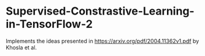 # Supervised-Constrastive-Learning-in-TensorFlow-2
Implements the ideas presented in https://arxiv.org/pdf/2004.11362v1.pdf by Khosla et al. 
